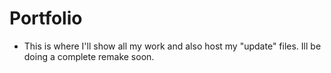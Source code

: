 # Portfolio

- This is where I'll show all my work and also host my "update" files. Ill be doing a complete remake soon.
